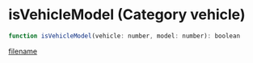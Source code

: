 # isVehicleModel (Category vehicle)

```js
function isVehicleModel(vehicle: number, model: number): boolean
```

[filename](isVehicleModel_m.md ':include')